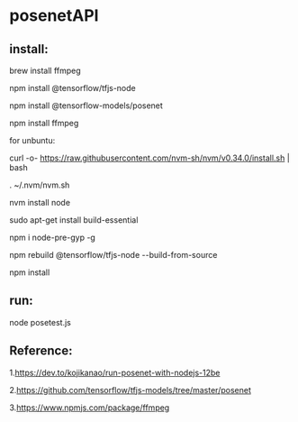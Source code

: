 posenetAPI
===
install:
---
brew install ffmpeg

npm install @tensorflow/tfjs-node

npm install @tensorflow-models/posenet

npm install ffmpeg

for unbuntu:

curl -o- https://raw.githubusercontent.com/nvm-sh/nvm/v0.34.0/install.sh | bash

. ~/.nvm/nvm.sh

nvm install node


sudo apt-get install build-essential

npm i node-pre-gyp -g

npm rebuild @tensorflow/tfjs-node --build-from-source

npm install 

run:
---
node posetest.js

Reference:
---

1.https://dev.to/kojikanao/run-posenet-with-nodejs-12be

2.https://github.com/tensorflow/tfjs-models/tree/master/posenet

3.https://www.npmjs.com/package/ffmpeg

